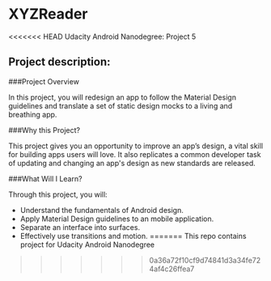 # XYZReader
<<<<<<< HEAD
Udacity Android Nanodegree: Project 5

## Project description:
###Project Overview

In this project, you will redesign an app to follow the Material Design guidelines and translate a set of static design mocks to a living and breathing app.

###Why this Project?

This project gives you an opportunity to improve an app’s design, a vital skill for building apps users will love. It also replicates a common developer task of updating and changing an app's design as new standards are released.

###What Will I Learn?

Through this project, you will:
* Understand the fundamentals of Android design.
* Apply Material Design guidelines to an mobile application.
* Separate an interface into surfaces.
* Effectively use transitions and motion.
=======
This repo contains project for Udacity Android Nanodegree
>>>>>>> 0a36a72f10cf9d74841d3a34fe724af4c26ffea7
